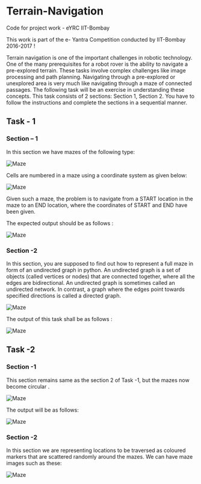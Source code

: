 # Terrain-Navigation
Code for project work - eYRC IIT-Bombay

This work is part of the e- Yantra Competition conducted by IIT-Bombay 2016-2017 !

Terrain navigation is one of the important challenges in robotic technology. One of the many prerequisites for a robot rover is the ability to navigate a pre-explored terrain. These tasks involve complex challenges like image processing and path planning.
Navigating through a pre-explored or unexplored area is very much like navigating through a maze of connected passages. The following task will be an exercise in understanding these concepts. This task consists of 2 sections: Section 1, Section 2. You have to follow the instructions and complete the sections in a sequential manner. 

## Task - 1
### Section – 1

In this section we have mazes of the following type:

![Maze](/maze1.jpeg)

Cells are numbered in a maze using a coordinate system as given below:

![Maze](/maze2.jpeg)

Given such a maze, the problem is to navigate from a START location in the maze to an END
location, where the coordinates of START and END have been given.

The expected output should be as follows :

![Maze](/maze3.jpeg)

### Section -2

In this section, you are supposed to find out how to represent a full maze in form of an undirected graph in python.
An undirected graph is a set of objects (called vertices or nodes) that are connected together, where all the edges are bidirectional. An undirected graph is sometimes called an undirected network. In contrast, a graph where the edges point towards specified directions is called a directed graph.

![Maze](/maze4.jpeg)

The output of this task shall be as follows :

![Maze](/maze5.jpeg)

## Task -2

### Section -1

This section remains same as the section 2 of Task -1, but the mazes now become circular .

![Maze](/maze6.jpg)

The output will be as follows:

![Maze](/maze7.jpeg)

### Section -2

In this section we are representing locations to be traversed as coloured markers that are scattered
randomly around the mazes.
We can have maze images such as these:

![Maze](/maze8.jpeg)
